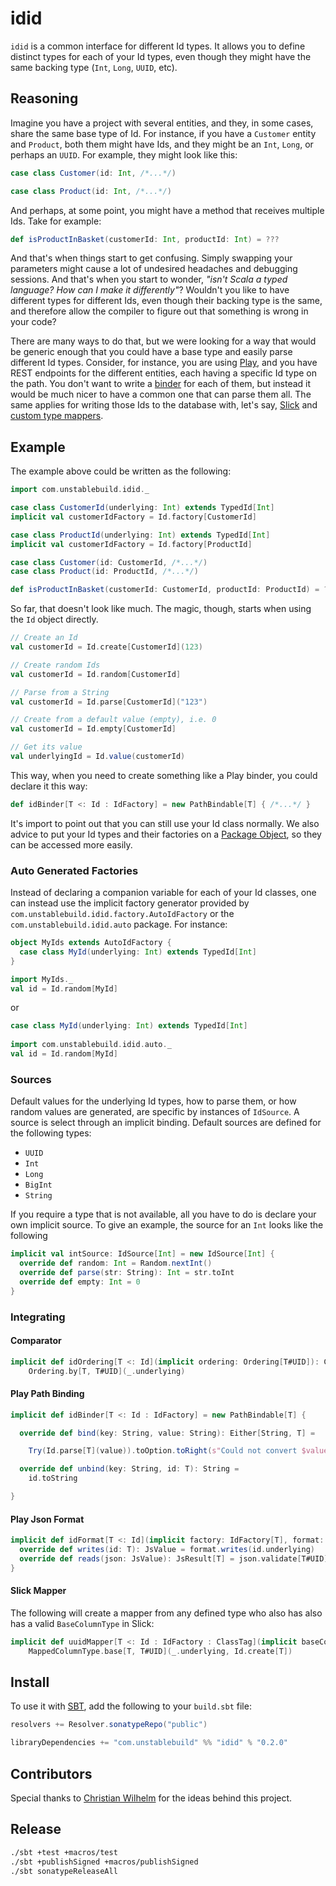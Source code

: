 # idid

`idid` is a common interface for different Id types. It allows you to
define distinct types for each of your Id types, even though they might
have the same backing type (`Int`, `Long`, `UUID`, etc).


## Reasoning

Imagine you have a project with several entities, and they, in some cases,
share the same base type of Id. For instance, if you have a `Customer`
entity and `Product`, both them might have Ids, and they might be an `Int`,
`Long`, or perhaps an `UUID`. For example, they might look like this:

```scala
case class Customer(id: Int, /*...*/)

case class Product(id: Int, /*...*/)
```

And perhaps, at some point, you might have a method that receives
multiple Ids. Take for example:

```scala
def isProductInBasket(customerId: Int, productId: Int) = ???
```

And that's when things start to get confusing. Simply swapping your
parameters might cause a lot of undesired headaches and debugging
sessions. And that's when you start to wonder, *"isn't Scala a typed language? How can I make it differently"*? Wouldn't you like to have different types for different Ids, even though their backing type is the same, and therefore allow the compiler to figure out that something is wrong in your code?


There are many ways to do that, but we were looking for a way that would
be generic enough that you could have a base type and easily parse
different Id types. Consider, for instance, you are using [Play](https://www.playframework.com/), and you have REST endpoints for the different entities, each having a specific Id type on the path. You don't want to write a [binder](https://www.playframework.com/documentation/2.5.x/ScalaRequestBinders) for each of them, but instead it would be much nicer to have a common one that can parse them all. The same applies for writing those Ids to the database with, let's say, [Slick](http://slick.lightbend.com/) and [custom type mappers](http://slick.lightbend.com/doc/3.1.1/userdefined.html#using-custom-scalar-types-in-queries).


## Example

The example above could be written as the following:

```scala
import com.unstablebuild.idid._

case class CustomerId(underlying: Int) extends TypedId[Int]
implicit val customerIdFactory = Id.factory[CustomerId]

case class ProductId(underlying: Int) extends TypedId[Int]
implicit val customerIdFactory = Id.factory[ProductId]

case class Customer(id: CustomerId, /*...*/)
case class Product(id: ProductId, /*...*/)

def isProductInBasket(customerId: CustomerId, productId: ProductId) = ???
```


So far, that doesn't look like much. The magic, though, starts when using
the `Id` object directly.

```scala
// Create an Id
val customerId = Id.create[CustomerId](123)

// Create random Ids
val customerId = Id.random[CustomerId]

// Parse from a String
val customerId = Id.parse[CustomerId]("123")

// Create from a default value (empty), i.e. 0
val customerId = Id.empty[CustomerId]

// Get its value
val underlyingId = Id.value(customerId)
```

This way, when you need to create something like a Play binder, you could declare
it this way:

```scala
def idBinder[T <: Id : IdFactory] = new PathBindable[T] { /*...*/ }
```


It's import to point out that you can still use your Id class normally.
We also advice to put your Id types and their factories on a
[Package Object](http://www.scala-lang.org/docu/files/packageobjects/packageobjects.html),
so they can be accessed more easily.


### Auto Generated Factories

Instead of declaring a companion variable for each of your Id classes, one can instead use the implicit factory generator provided by `com.unstablebuild.idid.factory.AutoIdFactory` or the `com.unstablebuild.idid.auto` package. For instance:

```scala
object MyIds extends AutoIdFactory {
  case class MyId(underlying: Int) extends TypedId[Int]
}

import MyIds._
val id = Id.random[MyId]
```

or 

```scala
case class MyId(underlying: Int) extends TypedId[Int]
  
import com.unstablebuild.idid.auto._
val id = Id.random[MyId]
```


### Sources

Default values for the underlying Id types, how to parse them, or how
random values are generated, are specific by instances of `IdSource`. A
source is select through an implicit binding. Default sources are defined for the following types:

* `UUID`
* `Int`
* `Long`
* `BigInt`
* `String`


If you require a type that is not available, all you have to do is declare
your own implicit source. To give an example, the source for an `Int` looks like the following

```scala
implicit val intSource: IdSource[Int] = new IdSource[Int] {
  override def random: Int = Random.nextInt()
  override def parse(str: String): Int = str.toInt
  override def empty: Int = 0
}
```

### Integrating

#### Comparator

```scala
implicit def idOrdering[T <: Id](implicit ordering: Ordering[T#UID]): Comparator[T] =
    Ordering.by[T, T#UID](_.underlying)
```

#### Play Path Binding

```scala
implicit def idBinder[T <: Id : IdFactory] = new PathBindable[T] {

  override def bind(key: String, value: String): Either[String, T] =

    Try(Id.parse[T](value)).toOption.toRight(s"Could not convert $value into ID")

  override def unbind(key: String, id: T): String =
    id.toString

}
```


#### Play Json Format

```scala
implicit def idFormat[T <: Id](implicit factory: IdFactory[T], format: Format[T#UID]): Format[T] = new Format[T] {
  override def writes(id: T): JsValue = format.writes(id.underlying)
  override def reads(json: JsValue): JsResult[T] = json.validate[T#UID].map(Id.create[T])
}
```


#### Slick Mapper

The following will create a mapper from any defined type who also has also has a valid `BaseColumnType` in Slick:

```scala
implicit def uuidMapper[T <: Id : IdFactory : ClassTag](implicit baseColumnType: BaseColumnType[T#UID]) =
    MappedColumnType.base[T, T#UID](_.underlying, Id.create[T])
```


## Install

To use it with [SBT](http://www.scala-sbt.org/), add the following to your `build.sbt` file:

```scala
resolvers += Resolver.sonatypeRepo("public")

libraryDependencies += "com.unstablebuild" %% "idid" % "0.2.0"
```


## Contributors

Special thanks to [Christian Wilhelm](https://github.com/hcwilhelm) for the ideas behind this project.


## Release

```bash
./sbt +test +macros/test
./sbt +publishSigned +macros/publishSigned
./sbt sonatypeReleaseAll
```

